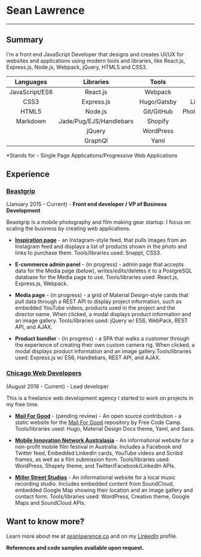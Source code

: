 # Sean Lawrence
____

## Summary

I'm a front end JavaScript Developer that designs and creates UI/UX for websites and applications using modern tools and libraries, like React.js, Express.js, Node.js, Webpack, jQuery, HTML5 and CSS3. 

| Languages | Libraries | Tools | Misc. |
|:-----------:|:-----------:|:-------:|:-------:|
|JavaScript/ES6|React.js| Webpack | SPA/PWA*|
|CSS3|Express.js|Hugo/Gatsby|Linux/Mac/Windows|
|HTML5|Node.js|Git/GitHub|Photoshop/GIMP/Moqups|
|Markdown|Jade/Pug/EJS/Handlebars|Shopify|Figma/Inkscape|
|             | jQuery |WordPress|REST APIs
||GraphQl|Yaml|AJAX

*Stands for - Single Page Applications/Progressive Web Applications

## Experience

### [Beastgrip](https://beastgrip.com)
(January 2015 - Current) - **Front end developer / VP of Business Development** 

Beastgrip is a mobile photography and film making gear startup. I focus on scaling the business by creating web applications.

* [**Inspiration page**](https://beastgrip.com/pages/inspiration) - an Instagram-style feed, that pulls images from an Instagram feed and displays a list of products shown in the photo and links to purchase them. Tools/libraries used: Snappt, CSS3.

* **E-commerce admin panel** - (in progress) - admin page that accepts data for the Media page (below), writes/edits/deletes it to a PostgreSQL database for the Media page to use. Tools/libraries used: React.js, Express.js, Webpack.

* **Media page** - (in progress) - a grid of Material Design-style cards that pull data through a REST API to display project information, such as embedded YouTube videos, products used in the project and the director name. When clicked, a modal displays product information and an image gallery. Tools/libraries used: jQuery w/ ES6, WebPack, REST API, and AJAX.

* **Product bundler** - (in progress) - a SPA that walks a customer through the experience of creating their own custom camera rig. When clicked, a modal displays product information and an image gallery.Tools/libraries used: Express.js w/ ES6, Handlebars, REST API, and AJAX.

### [Chicago Web Developers](https://chicagowebdevelopers.co)
(August 2016 - Current) - Lead developer

This is a freelance web development agency I started to work on projects in my free time.

* [**Mail For Good**](https:mail-for-good.netlify.com) - (pending review) - An open source contribution - a static website for the [Mail For Good](https:github.com/freecodecamp/mail-for-good) repository by Free Code Camp. Tools/libraries used: Hugo, Material Design Docs theme, Yaml, and Sass.

* [**Mobile Innovation Network Australasia**](http://mina.pro) - An informational website for a non-profit mobile film festival in Australia. Includes a Facebook and Twitter feed, Embedded LinkedIn cards, YouTube videos and Scribd frames, as well as a film submission form. Tools/libraries used: WordPress, Shapely theme, and Twitter/Facebook/LinkedIn APIs.

* [**Miller Street Studios**](http:millerstreetstudios.com) - An informational website for a local music recording studio. Includes embedded content from SoundCloud, embedded Google Map showing their location and an image gallery and contact form. Tools/libraries used: WordPress, Creativo theme, Google Maps and SoundCloud APIs.

## Want to know more?
Learn more about me at [seanlawrence.co](https://seanlawrence.co) and on my [LinkedIn](https://www.linkedin.com/in/sean-lawrence-21792799/) profile.

**References and code samples available upon request.**
